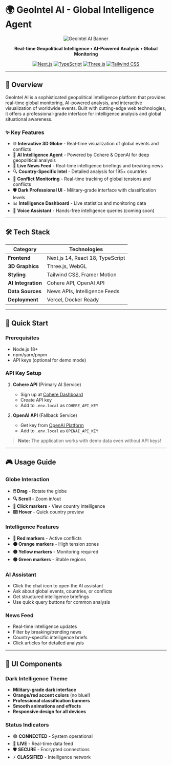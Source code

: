 # 🌍 GeoIntel AI - Global Intelligence Agent

<div align="center">

![GeoIntel AI Banner](https://via.placeholder.com/800x200/000000/f97316?text=GeoIntel+AI+-+Global+Intelligence+Network)

**Real-time Geopolitical Intelligence • AI-Powered Analysis • Global Monitoring**

[![Next.js](https://img.shields.io/badge/Next.js-14.0-black?style=for-the-badge&logo=next.js)](https://nextjs.org)
[![TypeScript](https://img.shields.io/badge/TypeScript-5.0-blue?style=for-the-badge&logo=typescript)](https://www.typescriptlang.org)
[![Three.js](https://img.shields.io/badge/Three.js-0.170-orange?style=for-the-badge&logo=three.js)](https://threejs.org)
[![Tailwind CSS](https://img.shields.io/badge/Tailwind-3.3-cyan?style=for-the-badge&logo=tailwindcss)](https://tailwindcss.com)

</div>

---

## 🚀 Overview

GeoIntel AI is a sophisticated geopolitical intelligence platform that provides real-time global monitoring, AI-powered analysis, and interactive visualization of worldwide events. Built with cutting-edge web technologies, it offers a professional-grade interface for intelligence analysis and global situational awareness.

### ✨ Key Features

- 🌐 **Interactive 3D Globe** - Real-time visualization of global events and conflicts
- 🤖 **AI Intelligence Agent** - Powered by Cohere & OpenAI for deep geopolitical analysis
- 📰 **Live News Feed** - Real-time intelligence briefings and breaking news
- 🔍 **Country-Specific Intel** - Detailed analysis for 195+ countries
- 🎯 **Conflict Monitoring** - Real-time tracking of global tensions and conflicts
- 🛡️ **Dark Professional UI** - Military-grade interface with classification levels
- 📊 **Intelligence Dashboard** - Live statistics and monitoring data
- 🎤 **Voice Assistant** - Hands-free intelligence queries (coming soon)

---

## 🛠️ Tech Stack

| Category | Technologies |
|----------|-------------|
| **Frontend** | Next.js 14, React 18, TypeScript |
| **3D Graphics** | Three.js, WebGL |
| **Styling** | Tailwind CSS, Framer Motion |
| **AI Integration** | Cohere API, OpenAI API |
| **Data Sources** | News APIs, Intelligence Feeds |
| **Deployment** | Vercel, Docker Ready |

---

## 🚀 Quick Start

### Prerequisites

- Node.js 18+ 
- npm/yarn/pnpm
- API keys (optional for demo mode)

### API Key Setup

1. **Cohere API** (Primary AI Service)
   - Sign up at [Cohere Dashboard](https://dashboard.cohere.ai/)
   - Create API key
   - Add to `.env.local` as `COHERE_API_KEY`

2. **OpenAI API** (Fallback Service)
   - Get key from [OpenAI Platform](https://platform.openai.com/api-keys)
   - Add to `.env.local` as `OPENAI_API_KEY`

> **Note:** The application works with demo data even without API keys!

---

## 🎮 Usage Guide

### Globe Interaction

- **🖱️ Drag** - Rotate the globe
- **🔍 Scroll** - Zoom in/out
- **📍 Click markers** - View country intelligence
- **⌨️ Hover** - Quick country preview

### Intelligence Features

- **🔴 Red markers** - Active conflicts
- **🟠 Orange markers** - High tension zones
- **🟡 Yellow markers** - Monitoring required
- **🟢 Green markers** - Stable regions

### AI Assistant

- Click the chat icon to open the AI assistant
- Ask about global events, countries, or conflicts
- Get structured intelligence briefings
- Use quick query buttons for common analysis

### News Feed

- Real-time intelligence updates
- Filter by breaking/trending news
- Country-specific intelligence briefs
- Click articles for detailed analysis

---

## 🎨 UI Components

### Dark Intelligence Theme

- **Military-grade dark interface**
- **Orange/red accent colors** (no blue!)
- **Professional classification banners**
- **Smooth animations and effects**
- **Responsive design for all devices**

### Status Indicators

- 🟢 **CONNECTED** - System operational
- 🔴 **LIVE** - Real-time data feed
- 🛡️ **SECURE** - Encrypted connections
- ⚡ **CLASSIFIED** - Intelligence network
